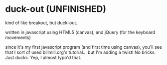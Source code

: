 duck-out (UNFINISHED)
========

kind of like breakout, but duck-out.

written in javascript using HTML5 (canvas), and jQuery (for the keyboard movements)

since it's my first javascript program (and first time using canvas), you'll see that I sort of used billmill.org's tutorial... but I'm adding a twist! No bricks. Just ducks. Yep, I almost typo'd that. 
